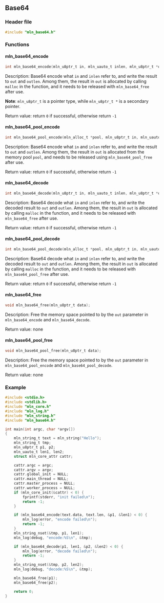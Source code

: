 ## Base64



### Header file

```c
#include "mln_base64.h"
```



### Functions



#### mln_base64_encode

```c
int mln_base64_encode(mln_u8ptr_t in, mln_uauto_t inlen, mln_u8ptr_t *out, mln_uauto_t *outlen);
```

Description: Base64 encode what `in` and `inlen` refer to, and write the result to `out` and `outlen`. Among them, the result in `out` is allocated by calling `malloc` in the function, and it needs to be released with `mln_base64_free` after use.

**Note**: `mln_u8ptr_t` is a pointer type, while `mln_u8ptr_t *` is a secondary pointer.

Return value: return `0` if successful, otherwise return `-1`



#### mln_base64_pool_encode

```c
int mln_base64_pool_encode(mln_alloc_t *pool, mln_u8ptr_t in, mln_uauto_t inlen, mln_u8ptr_t *out, mln_uauto_t *outlen);
```

Description: Base64 encode what `in` and `inlen` refer to, and write the result to `out` and `outlen`. Among them, the result in `out` is allocated from the memory pool `pool`, and needs to be released using `mln_base64_pool_free` after use.

Return value: return `0` if successful, otherwise return `-1`



#### mln_base64_decode

```c
int mln_base64_decode(mln_u8ptr_t in, mln_uauto_t inlen, mln_u8ptr_t *out, mln_uauto_t *outlen);
```

Description: Base64 decode what `in` and `inlen` refer to, and write the decoded result to `out` and `outlen`. Among them, the result in `out` is allocated by calling `malloc` in the function, and it needs to be released with `mln_base64_free` after use.

Return value: return `0` if successful, otherwise return `-1`



#### mln_base64_pool_decode

```c
int mln_base64_pool_decode(mln_alloc_t *pool, mln_u8ptr_t in, mln_uauto_t inlen, mln_u8ptr_t *out, mln_uauto_t *outlen);
```

Description: Base64 decode what `in` and `inlen` refer to, and write the decoded result to `out` and `outlen`. Among them, the result in `out` is allocated by calling `malloc` in the function, and it needs to be released with `mln_base64_pool_free` after use.

Return value: return `0` if successful, otherwise return `-1`



#### mln_base64_free

```c
void mln_base64_free(mln_u8ptr_t data);
```

Description: Free the memory space pointed to by the `out` parameter in `mln_base64_encode` and `mln_base64_decode`.

Return value: none



#### mln_base64_pool_free

```c
void mln_base64_pool_free(mln_u8ptr_t data);
```

Description: Free the memory space pointed to by the `out` parameter in `mln_base64_pool_encode` and `mln_base64_pool_decode`.

Return value: none



### Example

```c
#include <stdio.h>
#include <stdlib.h>
#include "mln_core.h"
#include "mln_log.h"
#include "mln_string.h"
#include "mln_base64.h"

int main(int argc, char *argv[])
{
    mln_string_t text = mln_string("Hello");
    mln_string_t tmp;
    mln_u8ptr_t p1, p2;
    mln_uauto_t len1, len2;
    struct mln_core_attr cattr;

    cattr.argc = argc;
    cattr.argv = argv;
    cattr.global_init = NULL;
    cattr.main_thread = NULL;
    cattr.master_process = NULL;
    cattr.worker_process = NULL;
    if (mln_core_init(&cattr) < 0) {
        fprintf(stderr, "init failed\n");
        return -1;
    }

    if (mln_base64_encode(text.data, text.len, &p1, &len1) < 0) {
        mln_log(error, "encode failed\n");
        return -1;
    }
    mln_string_nset(&tmp, p1, len1);
    mln_log(debug, "encode:%S\n", &tmp);

    if (mln_base64_decode(p1, len1, &p2, &len2) < 0) {
        mln_log(error, "decode failed\n");
        return -1;
    }
    mln_string_nset(&tmp, p2, len2);
    mln_log(debug, "decode:%S\n", &tmp);

    mln_base64_free(p1);
    mln_base64_free(p2);

    return 0;
}
```

